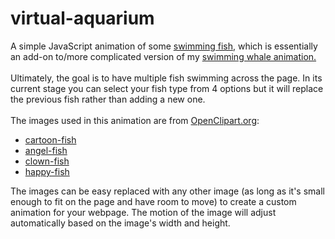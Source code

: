 # virtual-aquarium
A simple JavaScript animation of some <a href="http://susieboyland.com/virtualaquarium/">swimming fish</a>, which is essentially an add-on to/more complicated version of my <a href="http://susieboyland.com/swimmingwhale/" target="_blank">swimming whale animation.</a>
<br><br>Ultimately, the goal is to have multiple fish swimming across the page. In its current stage you can select your fish type from 4 options but it will replace the previous fish rather than adding a new one.
<br><br>The images used in this animation are from <a href="https://openclipart.org" target="_blank">OpenClipart.org</a>:
<ul>
  <li><a href="https://openclipart.org/detail/277787/cartoon-fish" target="_blank">cartoon-fish</a></li>
  <li><a href="https://openclipart.org/detail/122389/angel-fish" target="_blank">angel-fish</a></li>
  <li><a href="https://openclipart.org/detail/172295/clown-fish" target="_blank">clown-fish</a></li>
  <li><a href="https://openclipart.org/detail/2707/happy-fish" target="_blank">happy-fish</a></li>
</ul>
</a>The images can be easy replaced with any other image (as long as it's small enough to fit on the page and have room to move) to create a custom animation for your webpage. The motion of the image will adjust automatically based on the image's width and height.
